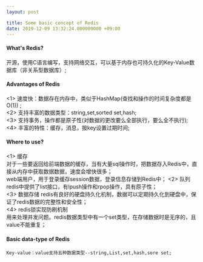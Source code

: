 ```yaml
---
layout: post

title: Some basic concept of Redis
date: 2019-12-09 13:32:24.000000000 +09:00
---
```


#### What's Redis?

开源，使用C语言编写，支持网络交互，可以基于内存也可持久化的Key-Value数据库（非关系型数据库）;

#### Advantages of Redis

<1> 速度快：数据存在内存中，类似于HashMap(查找和操作的时间复杂度都是O(1)) ;  
<2> 支持丰富的数据类型：string,set,sorted set,hash;  
<3> 支持事务，操作都是原子性(对数据的更改要么全部执行，要么全不执行);  
<4>  丰富的特性：缓存，消息，按key设置过期时间;  

#### Where to use?

<1> 缓存  
        对于一些要返回给前端数据的缓存，当有大量sql操作时，把数据存入Redis中，直接从内存中获取数据数据，速度会增快很多；  
        web端用户，用于登录缓存session数据，登录信息存储到Redis中；
<2> 队列  
    redis中提供了list接口，有lpush操作和rpop操作，具有原子性；  
<3> 数据存储
    redis有良好的硬盘持久化机制，数据可以定期持久化到硬盘中，保证了redis数据的完整性和安全性；  
<4> redis锁实现防刷机制  
    用来处理并发问题。redis数据类型中有一个set类型，在存储数据时是无序的，且value不能重复；

#### Basic data-type of Redis
    
	Key-value：value支持五种数据类型--string,List,set,hash,sore set;
